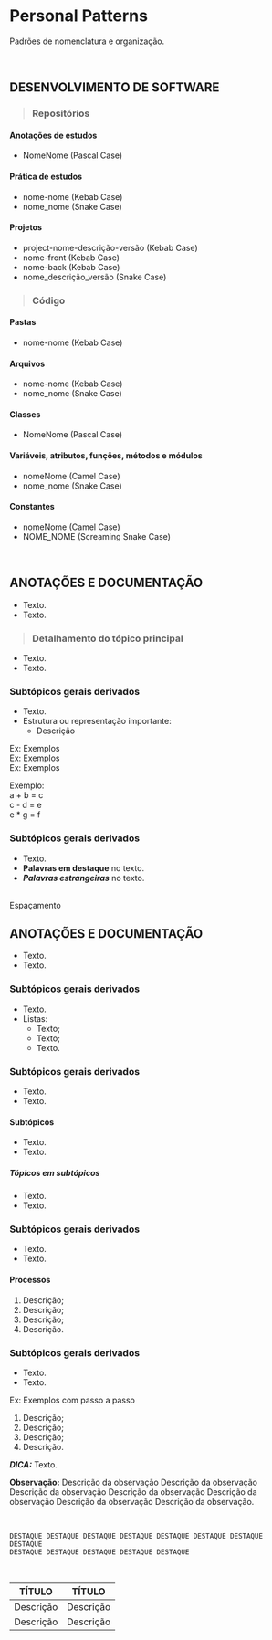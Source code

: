 # Personal Patterns
Padrões de nomenclatura e organização.

<br>

## DESENVOLVIMENTO DE SOFTWARE

> ### Repositórios

#### Anotações de estudos
* NomeNome (Pascal Case)

#### Prática de estudos
* nome-nome (Kebab Case)
* nome_nome (Snake Case)

#### Projetos
* project-nome-descrição-versão (Kebab Case)
* nome-front (Kebab Case)
* nome-back (Kebab Case)
* nome_descrição_versão (Snake Case)

> ### Código

#### Pastas
* nome-nome (Kebab Case)

#### Arquivos 
* nome-nome (Kebab Case)
* nome_nome (Snake Case)

#### Classes 
* NomeNome (Pascal Case)

#### Variáveis, atributos, funções, métodos e módulos
* nomeNome (Camel Case)
* nome_nome (Snake Case)

#### Constantes
* nomeNome (Camel Case)
* NOME_NOME (Screaming Snake Case)

<br>

## ANOTAÇÕES E DOCUMENTAÇÃO
* Texto.
* Texto.

> ### Detalhamento do tópico principal
* Texto.
* Texto.

### Subtópicos gerais derivados
* Texto.
* Estrutura ou representação importante:
  - Descrição

Ex: Exemplos  
Ex: Exemplos  
Ex: Exemplos  

Exemplo:  
a + b = c  
c - d = e  
e * g = f  

### Subtópicos gerais derivados
* Texto.
* **Palavras em destaque** no texto.
* ***Palavras estrangeiras*** no texto.

<br> Espaçamento

## ANOTAÇÕES E DOCUMENTAÇÃO
* Texto.
* Texto.

### Subtópicos gerais derivados
* Texto.
* Listas:
  - Texto;
  - Texto;
  - Texto.

### Subtópicos gerais derivados
* Texto.
* Texto.

#### Subtópicos
* Texto.
* Texto.

##### Tópicos em subtópicos
* Texto.
* Texto.

### Subtópicos gerais derivados
* Texto.
* Texto.

#### Processos
1. Descrição;
2. Descrição;
3. Descrição;
4. Descrição.

### Subtópicos gerais derivados
* Texto.
* Texto.

Ex: Exemplos com passo a passo  
1. Descrição;
2. Descrição;
3. Descrição;
4. Descrição.

***DICA:*** Texto.

**Observação:** Descrição da observação Descrição da observação Descrição da observação Descrição da observação Descrição da observação Descrição da observação Descrição da observação.

<br>

~~~
DESTAQUE DESTAQUE DESTAQUE DESTAQUE DESTAQUE DESTAQUE DESTAQUE DESTAQUE
DESTAQUE DESTAQUE DESTAQUE DESTAQUE DESTAQUE 
~~~

<br>

| TÍTULO    | TÍTULO    |
| --------- | --------- |
| Descrição | Descrição |
| Descrição | Descrição |
